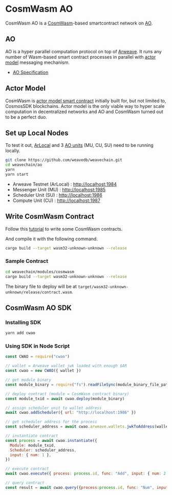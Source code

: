 # CosmWasm AO

CosmWasm AO is a [CosmWasm](https://cosmwasm.com/)-based smartcontract network on [AO](https://cookbook_ao.g8way.io/).

## AO

AO is a hyper parallel computation protocol on top of [Arweave](https://arweave.org/). It runs any number of Wasm-based smart contract processes in parallel with [actor model](https://en.wikipedia.org/wiki/Actor_model) messaging mechanism.

- [AO Specification](https://ao.arweave.dev/#/spec)

## Actor Model

CosmWasm is [actor model smart contract](https://book.cosmwasm.com/actor-model.html) initially built for, but not limited to, CosmosSDK blockchains. Actor model is the only viable way to hyper scale computation in decentralized networks and AO and CosmWasm turned out to be a perfect duo.

## Set up Local Nodes

To test it out, [ArLocal](https://github.com/textury/arlocal) and 3 [AO units](https://cookbook_ao.g8way.io/concepts/units.html) (MU, CU, SU) need to be running locally.

```bash
git clone https://github.com/weavedb/weavechain.git
cd weavechain/ao
yarn
yarn start
```

- Arweave Testnet (ArLocal) : [http://localhost:1984](http://localhost:1984)
- Messenger Unit (MU) : [http://localhost:1985](http://localhost:1985)
- Scheduler Unit (SU) : [http://localhost:1986](http://localhost:1986)
- Compute Unit (CU) : [http://localhost:1987](http://localhost:1987)

## Write CosmWasm Contract
Follow this [tutorial](https://book.cosmwasm.com/basics/rust-project.html) to write some CosmWasm contracts.

And compile it with the following command.

```bash
cargo build --target wasm32-unknown-unknown --release
```
### Sample Contract

```bash
cd weavechain/modules/cosmwasm
cargo build --target wasm32-unknown-unknown --release
```
The binary file to deploy will be at `target/wasm32-unknown-unknown/release/contract.wasm`.

## CosmWasm AO SDK

### Installing SDK

```bash
yarn add cwao
```

### Using SDK in Node Script

```javascript
const CWAO = require("cwao")

// wallet = Arweave wallet jwk loaded with enough $AR
const cwao = new CWAO({ wallet })

// get module binary
const module_binary = require("fs").readFileSync(module_binary_file_path)

// deploy contract (module = CosmWasm contract binary)
const module_txid = await cwao.deploy(module_binary)

// assign scheduler unit to wallet address
await cwao.addScheduler({ url: "http://localhost:1986" })

// get scheduler address for the process
const scheduler_address = await cwao.arweave.wallets.jwkToAddress(wallet)

// instantiate contract
const process = await cwao.instantiate({
  Module: module_txid,
  Scheduler: scheduler_address,
  input: { num: 1 },
})

// execute contract
await cwao.execute({ process: process.id, func: "Add", input: { num: 2 } })

// query contract
const result = await cwao.query({process:process.id, func: "Num", input: {}})

```
